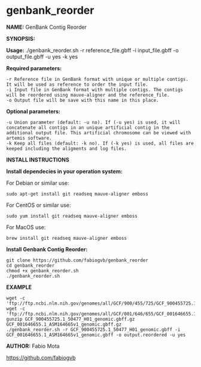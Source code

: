 # genbank_reorder

**NAME:** GenBank Contig Reorder

**SYNOPSIS:**

**Usage:** ./genbank_reorder.sh -r reference_file.gbff -i input_file.gbff -o output_file.gbff -u yes -k yes

**Required parameters:**

	-r Reference file in GenBank format with unique or multiple contigs. It will be used as reference to order the input file.
	-i Input file in GenBank format with multiple contigs. The contigs will be reordered using mauve-aligner and the reference_file.
	-o Output file will be save with this name in this place.

**Optional parameters:**

	-u Union parameter (default: -u no). If (-u yes) is used, it will concatenate all contigs in an unique artificial contig in the additional output file. This artificial chromosome can be viewed with artemis software.
	-k Keep all files (default: -k no). If (-k yes) is used, all files are keeped including the aligments and log files.

**INSTALL INSTRUCTIONS**

**Install dependecies in your operation system:**

For Debian or similar use:

	sudo apt-get install git readseq mauve-aligner emboss
For CentOS or similar use:

	sudo yum install git readseq mauve-aligner emboss
For MacOS use:

	brew install git readseq mauve-aligner emboss

**Install Genbank Contig Reorder:**

	git clone https://github.com/fabiogvb/genbank_reorder
	cd genbank_reorder
	chmod +x genbank_reorder.sh
	./genbank_reorder.sh

**EXAMPLE**

	wget -c 'ftp://ftp.ncbi.nlm.nih.gov/genomes/all/GCF/900/455/725/GCF_900455725.1_50477_H01/GCF_900455725.1_50477_H01_genomic.gbff.gz'
	wget -c 'ftp://ftp.ncbi.nlm.nih.gov/genomes/all/GCF/001/646/655/GCF_001646655.1_ASM164665v1/GCF_001646655.1_ASM164665v1_genomic.gbff.gz'
	gunzip GCF_900455725.1_50477_H01_genomic.gbff.gz GCF_001646655.1_ASM164665v1_genomic.gbff.gz
	./genbank_reorder.sh -r GCF_900455725.1_50477_H01_genomic.gbff -i GCF_001646655.1_ASM164665v1_genomic.gbff -o output.reordered -u yes


**AUTHOR:** Fabio Mota

https://github.com/fabiogvb
